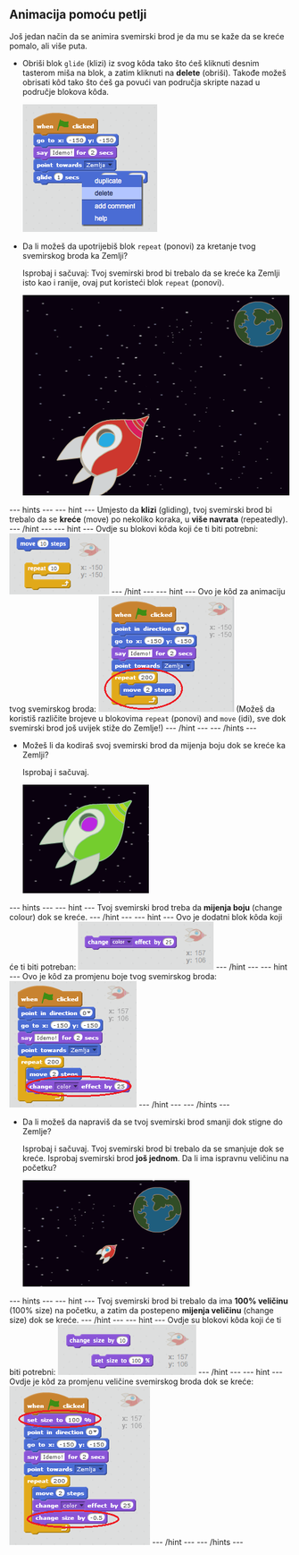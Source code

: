 ## Animacija pomoću petlji

Još jedan način da se animira svemirski brod je da mu se kaže da se kreće pomalo, ali više puta.

+ Obriši blok `glide` (klizi) iz svog kôda tako što ćeš kliknuti desnim tasterom miša na blok, a zatim kliknuti na **delete** (obriši). Takođe možeš obrisati kôd tako što ćeš ga povući van područja skripte nazad u područje blokova kôda.
    
    ![Brisanje bloka glide (klizi)](images/space-delete-glide.png)

+ Da li možeš da upotrijebiš blok `repeat` (ponovi) za kretanje tvog svemirskog broda ka Zemlji?
    
    Isprobaj i sačuvaj: Tvoj svemirski brod bi trebalo da se kreće ka Zemlji isto kao i ranije, ovaj put koristeći blok `repeat` (ponovi).
    
    ![Isprobavanje animacije svemirskog broda](images/space-animate-stage.png)

--- hints --- --- hint --- Umjesto da **klizi** (gliding), tvoj svemirski brod bi trebalo da se **kreće** (move) po nekoliko koraka, u **više navrata** (repeatedly). --- /hint --- --- hint --- Ovdje su blokovi kôda koji će ti biti potrebni: ![Blocks for an animated spaceship](images/space-repeat-blocks.png) --- /hint --- --- hint --- Ovo je kôd za animaciju tvog svemirskog broda: ![Code for an animated spaceship](images/space-repeat-code.png) (Možeš da koristiš različite brojeve u blokovima `repeat` (ponovi) and `move` (idi), sve dok svemirski brod još uvijek stiže do Zemlje!) --- /hint --- --- /hints ---

+ Možeš li da kodiraš svoj svemirski brod da mijenja boju dok se kreće ka Zemlji?
    
    Isprobaj i sačuvaj.
    
    ![Isprobavanje svemirskog broda koji mijenja boju](images/space-colour-test.png)

--- hints --- --- hint --- Tvoj svemirski brod treba da **mijenja boju** (change colour) dok se kreće. --- /hint --- --- hint --- Ovo je dodatni blok kôda koji će ti biti potreban: ![Block for changing colour](images/space-colour-blocks.png) --- /hint --- --- hint --- Ovo je kôd za promjenu boje tvog svemirskog broda: ![Code for an animated spaceship](images/space-colour-code.png) --- /hint --- --- /hints ---

+ Da li možeš da napraviš da se tvoj svemirski brod smanji dok stigne do Zemlje?
    
    Isprobaj i sačuvaj. Tvoj svemirski brod bi trebalo da se smanjuje dok se kreće. Isprobaj svemirski brod **još jednom**. Da li ima ispravnu veličinu na početku?
    
    ![Isprobavanje smanjivanja svemirskog broda](images/space-size-test.png)

--- hints --- --- hint --- Tvoj svemirski brod bi trebalo da ima **100% veličinu** (100% size) na početku, a zatim da postepeno **mijenja veličinu** (change size) dok se kreće. --- /hint --- --- hint --- Ovdje su blokovi kôda koji će ti biti potrebni: ![Blocks for changing size](images/space-size-blocks.png) --- /hint --- --- hint --- Ovdje je kôd za promjenu veličine svemirskog broda dok se kreće: ![Code for changing size](images/space-size-code.png) --- /hint --- --- /hints ---